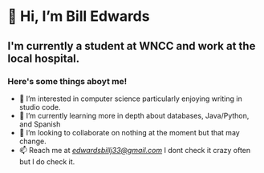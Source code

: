 # 👋 Hi, I’m Bill Edwards
##  I'm currently a student at **WNCC** and work at the local hospital.
### Here's some things aboyt me!
- 👀 I’m interested in computer science particularly enjoying writing in studio code.
- 🌱 I’m currently learning more in depth about databases, Java/Python, and Spanish
- 💞️ I’m looking to collaborate on nothing at the moment but that may change.
- 📫 Reach me at *edwardsbillj33@gmail.com* I dont check it crazy often but I do check it.

<!---
edwar203/edwar203 is a ✨ special ✨ repository because its `README.md` (this file) appears on your GitHub profile.
You can click the Preview link to take a look at your changes.
--->
